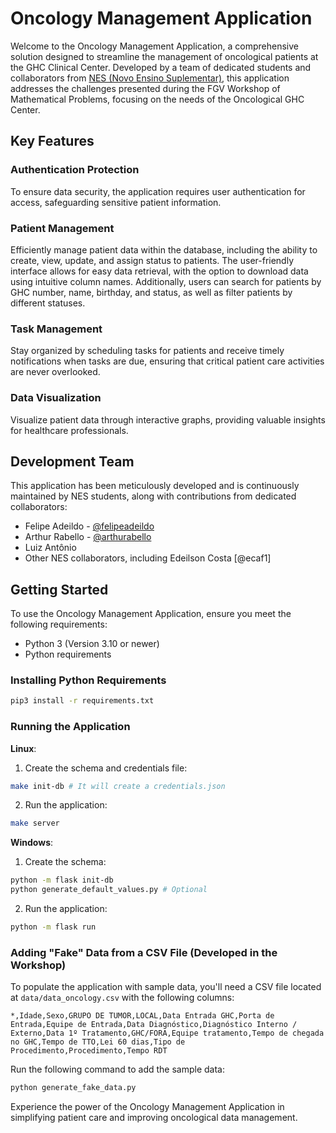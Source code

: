# Oncology Management Application

Welcome to the Oncology Management Application, a comprehensive solution designed to streamline the management of oncological patients at the GHC Clinical Center. Developed by a team of dedicated students and collaborators from [NES (Novo Ensino Suplementar)](https://novoensinosuplementar.com), this application addresses the challenges presented during the FGV Workshop of Mathematical Problems, focusing on the needs of the Oncological GHC Center.

## Key Features

### Authentication Protection

To ensure data security, the application requires user authentication for access, safeguarding sensitive patient information.

### Patient Management

Efficiently manage patient data within the database, including the ability to create, view, update, and assign status to patients. The user-friendly interface allows for easy data retrieval, with the option to download data using intuitive column names. Additionally, users can search for patients by GHC number, name, birthday, and status, as well as filter patients by different statuses.

### Task Management

Stay organized by scheduling tasks for patients and receive timely notifications when tasks are due, ensuring that critical patient care activities are never overlooked.

### Data Visualization

Visualize patient data through interactive graphs, providing valuable insights for healthcare professionals.

## Development Team

This application has been meticulously developed and is continuously maintained by NES students, along with contributions from dedicated collaborators:

- Felipe Adeildo - [@felipeadeildo](https://felipeadeildo.com)
- Arthur Rabello - [@arthurabello](https://github.com/arthurabello) 
- Luiz Antônio
- Other NES collaborators, including Edeilson Costa [@ecaf1]

## Getting Started

To use the Oncology Management Application, ensure you meet the following requirements:

- Python 3 (Version 3.10 or newer)
- Python requirements

### Installing Python Requirements

```bash
pip3 install -r requirements.txt
```

### Running the Application

**Linux**:

1. Create the schema and credentials file:

```bash
make init-db # It will create a credentials.json
```

2. Run the application:

```bash
make server
```

**Windows**:

1. Create the schema:

```bash
python -m flask init-db
python generate_default_values.py # Optional
```

2. Run the application:

```bash
python -m flask run
```

### Adding "Fake" Data from a CSV File (Developed in the Workshop)

To populate the application with sample data, you'll need a CSV file located at `data/data_oncology.csv` with the following columns:

`*,Idade,Sexo,GRUPO DE TUMOR,LOCAL,Data Entrada GHC,Porta de Entrada,Equipe de Entrada,Data Diagnóstico,Diagnóstico Interno / Externo,Data 1º Tratamento,GHC/FORA,Equipe tratamento,Tempo de chegada no GHC,Tempo de TTO,Lei 60 dias,Tipo de Procedimento,Procedimento,Tempo RDT`

Run the following command to add the sample data:

```bash
python generate_fake_data.py
```

Experience the power of the Oncology Management Application in simplifying patient care and improving oncological data management.
